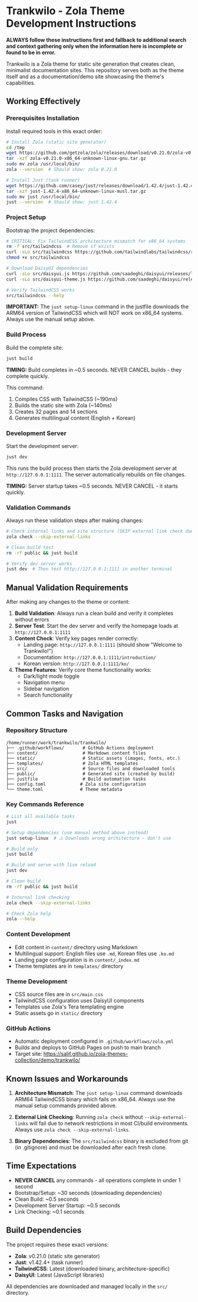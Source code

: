 # Trankwilo - Zola Theme Development Instructions

**ALWAYS follow these instructions first and fallback to additional search and context gathering only when the information here is incomplete or found to be in error.**

Trankwilo is a Zola theme for static site generation that creates clean, minimalist documentation sites. This repository serves both as the theme itself and as a documentation/demo site showcasing the theme's capabilities.

## Working Effectively

### Prerequisites Installation
Install required tools in this exact order:

```bash
# Install Zola (static site generator)
cd /tmp
wget https://github.com/getzola/zola/releases/download/v0.21.0/zola-v0.21.0-x86_64-unknown-linux-gnu.tar.gz
tar -xzf zola-v0.21.0-x86_64-unknown-linux-gnu.tar.gz
sudo mv zola /usr/local/bin/
zola --version  # Should show: zola 0.21.0

# Install Just (task runner)
wget https://github.com/casey/just/releases/download/1.42.4/just-1.42.4-x86_64-unknown-linux-musl.tar.gz
tar -xzf just-1.42.4-x86_64-unknown-linux-musl.tar.gz
sudo mv just /usr/local/bin/
just --version  # Should show: just 1.42.4
```

### Project Setup
Bootstrap the project dependencies:

```bash
# CRITICAL: Fix TailwindCSS architecture mismatch for x86_64 systems
rm -f src/tailwindcss  # Remove if exists
curl -sLo src/tailwindcss https://github.com/tailwindlabs/tailwindcss/releases/latest/download/tailwindcss-linux-x64
chmod +x src/tailwindcss

# Download DaisyUI dependencies
curl -sLo src/daisyui.js https://github.com/saadeghi/daisyui/releases/latest/download/daisyui.js
curl -sLo src/daisyui-theme.js https://github.com/saadeghi/daisyui/releases/latest/download/daisyui-theme.js

# Verify TailwindCSS works
src/tailwindcss --help
```

**IMPORTANT:** The `just setup-linux` command in the justfile downloads the ARM64 version of TailwindCSS which will NOT work on x86_64 systems. Always use the manual setup above.

### Build Process
Build the complete site:

```bash
just build
```

**TIMING:** Build completes in ~0.5 seconds. NEVER CANCEL builds - they complete quickly.

This command:
1. Compiles CSS with TailwindCSS (~190ms)
2. Builds the static site with Zola (~140ms)
3. Creates 32 pages and 14 sections
4. Generates multilingual content (English + Korean)

### Development Server
Start the development server:

```bash
just dev
```

This runs the build process then starts the Zola development server at `http://127.0.0.1:1111`. The server automatically rebuilds on file changes.

**TIMING:** Server startup takes ~0.5 seconds. NEVER CANCEL - it starts quickly.

### Validation Commands
Always run these validation steps after making changes:

```bash
# Check internal links and site structure (SKIP external link check due to network restrictions)
zola check --skip-external-links

# Clean build test
rm -rf public && just build

# Verify dev server works
just dev  # Then test http://127.0.0.1:1111 in another terminal
```

## Manual Validation Requirements

After making any changes to the theme or content:

1. **Build Validation**: Always run a clean build and verify it completes without errors
2. **Server Test**: Start the dev server and verify the homepage loads at `http://127.0.0.1:1111`
3. **Content Check**: Verify key pages render correctly:
   - Landing page: `http://127.0.0.1:1111` (should show "Welcome to Trankwilo!")
   - Documentation: `http://127.0.0.1:1111/introduction/`
   - Korean version: `http://127.0.0.1:1111/ko/`
4. **Theme Features**: Verify core theme functionality works:
   - Dark/light mode toggle
   - Navigation menu
   - Sidebar navigation
   - Search functionality

## Common Tasks and Navigation

### Repository Structure
```
/home/runner/work/trankwilo/trankwilo/
├── .github/workflows/       # GitHub Actions deployment
├── content/                 # Markdown content files
├── static/                  # Static assets (images, fonts, etc.)
├── templates/               # Zola HTML templates
├── src/                     # Source files and downloaded tools
├── public/                  # Generated site (created by build)
├── justfile                 # Build automation tasks
├── config.toml             # Zola site configuration
└── theme.toml              # Theme metadata
```

### Key Commands Reference
```bash
# List all available tasks
just

# Setup dependencies (use manual method above instead)
just setup-linux  # ⚠️ Downloads wrong architecture - don't use

# Build only
just build

# Build and serve with live reload
just dev

# Clean build
rm -rf public && just build

# Internal link checking
zola check --skip-external-links

# Check Zola help
zola --help
```

### Content Development
- Edit content in `content/` directory using Markdown
- Multilingual support: English files use `.md`, Korean files use `.ko.md`
- Landing page configuration is in `content/_index.md`
- Theme templates are in `templates/` directory

### Theme Development
- CSS source files are in `src/main.css`
- TailwindCSS configuration uses DaisyUI components
- Templates use Zola's Tera templating engine
- Static assets go in `static/` directory

### GitHub Actions
- Automatic deployment configured in `.github/workflows/zola.yml`
- Builds and deploys to GitHub Pages on push to main branch
- Target site: https://salif.github.io/zola-themes-collection/demo/trankwilo/

## Known Issues and Workarounds

1. **Architecture Mismatch**: The `just setup-linux` command downloads ARM64 TailwindCSS binary which fails on x86_64. Always use the manual setup commands provided above.

2. **External Link Checking**: Running `zola check` without `--skip-external-links` will fail due to network restrictions in most CI/build environments. Always use `zola check --skip-external-links`.

3. **Binary Dependencies**: The `src/tailwindcss` binary is excluded from git (in .gitignore) and must be downloaded after each fresh clone.

## Time Expectations

- **NEVER CANCEL** any commands - all operations complete in under 1 second
- Bootstrap/Setup: ~30 seconds (downloading dependencies)
- Clean Build: ~0.5 seconds
- Development Server Startup: ~0.5 seconds  
- Link Checking: ~0.1 seconds

## Build Dependencies

The project requires these exact versions:
- **Zola**: v0.21.0 (static site generator)
- **Just**: v1.42.4+ (task runner) 
- **TailwindCSS**: Latest (downloaded binary, architecture-specific)
- **DaisyUI**: Latest (JavaScript libraries)

All dependencies are downloaded and managed locally in the `src/` directory.
